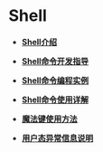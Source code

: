 # Shell


- **[Shell介绍](kernel-small-debug-shell-overview.md)**

- **[Shell命令开发指导](kernel-small-debug-shell-guide.md)**

- **[Shell命令编程实例](kernel-small-debug-shell-build.md)**

- **[Shell命令使用详解](kernel-small-debug-shell-details.md)**

- **[魔法键使用方法](kernel-small-debug-shell-magickey.md)**

- **[用户态异常信息说明](kernel-small-debug-shell-error.md)**